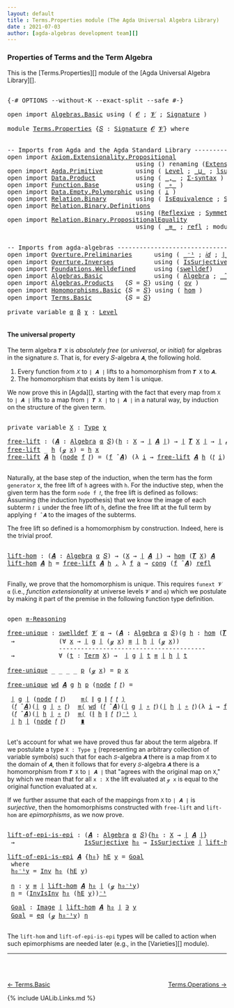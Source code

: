 ```yaml
---
layout: default
title : Terms.Properties module (The Agda Universal Algebra Library)
date : 2021-07-03
author: [agda-algebras development team][]
---
```


### Properties of Terms and the Term Algebra

This is the [Terms.Properties][] module of the [Agda Universal Algebra Library][].


<pre class="Agda">

<a id="301" class="Symbol">{-#</a> <a id="305" class="Keyword">OPTIONS</a> <a id="313" class="Pragma">--without-K</a> <a id="325" class="Pragma">--exact-split</a> <a id="339" class="Pragma">--safe</a> <a id="346" class="Symbol">#-}</a>

<a id="351" class="Keyword">open</a> <a id="356" class="Keyword">import</a> <a id="363" href="Algebras.Basic.html" class="Module">Algebras.Basic</a> <a id="378" class="Keyword">using</a> <a id="384" class="Symbol">(</a> <a id="386" href="Algebras.Basic.html#1210" class="Generalizable">𝓞</a> <a id="388" class="Symbol">;</a> <a id="390" href="Algebras.Basic.html#1212" class="Generalizable">𝓥</a> <a id="392" class="Symbol">;</a> <a id="394" href="Algebras.Basic.html#3576" class="Function">Signature</a> <a id="404" class="Symbol">)</a>

<a id="407" class="Keyword">module</a> <a id="414" href="Terms.Properties.html" class="Module">Terms.Properties</a> <a id="431" class="Symbol">{</a><a id="432" href="Terms.Properties.html#432" class="Bound">𝑆</a> <a id="434" class="Symbol">:</a> <a id="436" href="Algebras.Basic.html#3576" class="Function">Signature</a> <a id="446" href="Algebras.Basic.html#1210" class="Generalizable">𝓞</a> <a id="448" href="Algebras.Basic.html#1212" class="Generalizable">𝓥</a><a id="449" class="Symbol">}</a> <a id="451" class="Keyword">where</a>


<a id="459" class="Comment">-- Imports from Agda and the Agda Standard Library ---------------------</a>
<a id="532" class="Keyword">open</a> <a id="537" class="Keyword">import</a> <a id="544" href="Axiom.Extensionality.Propositional.html" class="Module">Axiom.Extensionality.Propositional</a>
                                   <a id="614" class="Keyword">using</a> <a id="620" class="Symbol">()</a> <a id="623" class="Keyword">renaming</a> <a id="632" class="Symbol">(</a><a id="633" href="Axiom.Extensionality.Propositional.html#741" class="Function">Extensionality</a> <a id="648" class="Symbol">to</a> <a id="651" class="Function">funext</a><a id="657" class="Symbol">)</a>
<a id="659" class="Keyword">open</a> <a id="664" class="Keyword">import</a> <a id="671" href="Agda.Primitive.html" class="Module">Agda.Primitive</a>         <a id="694" class="Keyword">using</a> <a id="700" class="Symbol">(</a> <a id="702" href="Agda.Primitive.html#597" class="Postulate">Level</a> <a id="708" class="Symbol">;</a> <a id="710" href="Agda.Primitive.html#810" class="Primitive Operator">_⊔_</a> <a id="714" class="Symbol">;</a> <a id="716" href="Agda.Primitive.html#780" class="Primitive">lsuc</a> <a id="721" class="Symbol">)</a> <a id="723" class="Keyword">renaming</a> <a id="732" class="Symbol">(</a> <a id="734" href="Agda.Primitive.html#326" class="Primitive">Set</a> <a id="738" class="Symbol">to</a> <a id="741" class="Primitive">Type</a> <a id="746" class="Symbol">)</a>
<a id="748" class="Keyword">open</a> <a id="753" class="Keyword">import</a> <a id="760" href="Data.Product.html" class="Module">Data.Product</a>           <a id="783" class="Keyword">using</a> <a id="789" class="Symbol">(</a> <a id="791" href="Agda.Builtin.Sigma.html#236" class="InductiveConstructor Operator">_,_</a> <a id="795" class="Symbol">;</a> <a id="797" href="Data.Product.html#916" class="Function">Σ-syntax</a> <a id="806" class="Symbol">)</a>
<a id="808" class="Keyword">open</a> <a id="813" class="Keyword">import</a> <a id="820" href="Function.Base.html" class="Module">Function.Base</a>          <a id="843" class="Keyword">using</a> <a id="849" class="Symbol">(</a> <a id="851" href="Function.Base.html#1031" class="Function Operator">_∘_</a> <a id="855" class="Symbol">)</a>
<a id="857" class="Keyword">open</a> <a id="862" class="Keyword">import</a> <a id="869" href="Data.Empty.Polymorphic.html" class="Module">Data.Empty.Polymorphic</a> <a id="892" class="Keyword">using</a> <a id="898" class="Symbol">(</a> <a id="900" href="Data.Empty.Polymorphic.html#331" class="Function">⊥</a> <a id="902" class="Symbol">)</a>
<a id="904" class="Keyword">open</a> <a id="909" class="Keyword">import</a> <a id="916" href="Relation.Binary.html" class="Module">Relation.Binary</a>        <a id="939" class="Keyword">using</a> <a id="945" class="Symbol">(</a> <a id="947" href="Relation.Binary.Structures.html#1522" class="Record">IsEquivalence</a> <a id="961" class="Symbol">;</a> <a id="963" href="Relation.Binary.Bundles.html#1009" class="Record">Setoid</a> <a id="970" class="Symbol">)</a>
<a id="972" class="Keyword">open</a> <a id="977" class="Keyword">import</a> <a id="984" href="Relation.Binary.Definitions.html" class="Module">Relation.Binary.Definitions</a>
                                   <a id="1047" class="Keyword">using</a> <a id="1053" class="Symbol">(</a><a id="1054" href="Relation.Binary.Definitions.html#1339" class="Function">Reflexive</a> <a id="1064" class="Symbol">;</a> <a id="1066" href="Relation.Binary.Definitions.html#1498" class="Function">Symmetric</a> <a id="1076" class="Symbol">;</a> <a id="1078" href="Relation.Binary.Definitions.html#1978" class="Function">Transitive</a> <a id="1089" class="Symbol">)</a>
<a id="1091" class="Keyword">open</a> <a id="1096" class="Keyword">import</a> <a id="1103" href="Relation.Binary.PropositionalEquality.html" class="Module">Relation.Binary.PropositionalEquality</a>
                                   <a id="1176" class="Keyword">using</a> <a id="1182" class="Symbol">(</a> <a id="1184" href="Agda.Builtin.Equality.html#151" class="Datatype Operator">_≡_</a> <a id="1188" class="Symbol">;</a> <a id="1190" href="Agda.Builtin.Equality.html#208" class="InductiveConstructor">refl</a> <a id="1195" class="Symbol">;</a> <a id="1197" class="Keyword">module</a> <a id="1204" href="Relation.Binary.PropositionalEquality.Core.html#2708" class="Module">≡-Reasoning</a> <a id="1216" class="Symbol">;</a> <a id="1218" href="Relation.Binary.PropositionalEquality.Core.html#1130" class="Function">cong</a> <a id="1223" class="Symbol">)</a>


<a id="1227" class="Comment">-- Imports from agda-algebras --------------------------------------------------------------</a>
<a id="1320" class="Keyword">open</a> <a id="1325" class="Keyword">import</a> <a id="1332" href="Overture.Preliminaries.html" class="Module">Overture.Preliminaries</a>      <a id="1360" class="Keyword">using</a> <a id="1366" class="Symbol">(</a> <a id="1368" href="Overture.Preliminaries.html#4949" class="Function Operator">_⁻¹</a> <a id="1372" class="Symbol">;</a> <a id="1374" href="Overture.Preliminaries.html#5348" class="Function">𝑖𝑑</a> <a id="1377" class="Symbol">;</a> <a id="1379" href="Overture.Preliminaries.html#4245" class="Function Operator">∣_∣</a> <a id="1383" class="Symbol">;</a> <a id="1385" href="Overture.Preliminaries.html#4283" class="Function Operator">∥_∥</a><a id="1388" class="Symbol">)</a>
<a id="1390" class="Keyword">open</a> <a id="1395" class="Keyword">import</a> <a id="1402" href="Overture.Inverses.html" class="Module">Overture.Inverses</a>           <a id="1430" class="Keyword">using</a> <a id="1436" class="Symbol">(</a> <a id="1438" href="Overture.Inverses.html#3227" class="Function">IsSurjective</a> <a id="1451" class="Symbol">;</a> <a id="1453" href="Overture.Inverses.html#1771" class="Function">Inv</a> <a id="1457" class="Symbol">;</a> <a id="1459" href="Overture.Inverses.html#1934" class="Function">InvIsInv</a> <a id="1468" class="Symbol">;</a> <a id="1470" href="Overture.Inverses.html#1171" class="Datatype Operator">Image_∋_</a><a id="1478" class="Symbol">;</a> <a id="1480" href="Overture.Inverses.html#1219" class="InductiveConstructor">eq</a> <a id="1483" class="Symbol">)</a>
<a id="1485" class="Keyword">open</a> <a id="1490" class="Keyword">import</a> <a id="1497" href="Foundations.Welldefined.html" class="Module">Foundations.Welldefined</a>     <a id="1525" class="Keyword">using</a> <a id="1531" class="Symbol">(</a><a id="1532" href="Foundations.Welldefined.html#2817" class="Function">swelldef</a><a id="1540" class="Symbol">)</a>
<a id="1542" class="Keyword">open</a> <a id="1547" class="Keyword">import</a> <a id="1554" href="Algebras.Basic.html" class="Module">Algebras.Basic</a>              <a id="1582" class="Keyword">using</a> <a id="1588" class="Symbol">(</a> <a id="1590" href="Algebras.Basic.html#6389" class="Function">Algebra</a> <a id="1598" class="Symbol">;</a> <a id="1600" href="Algebras.Basic.html#9889" class="Function Operator">_̂_</a> <a id="1604" class="Symbol">)</a>
<a id="1606" class="Keyword">open</a> <a id="1611" class="Keyword">import</a> <a id="1618" href="Algebras.Products.html" class="Module">Algebras.Products</a>   <a id="1638" class="Symbol">{</a><a id="1639" class="Argument">𝑆</a> <a id="1641" class="Symbol">=</a> <a id="1643" href="Terms.Properties.html#432" class="Bound">𝑆</a><a id="1644" class="Symbol">}</a> <a id="1646" class="Keyword">using</a> <a id="1652" class="Symbol">(</a> <a id="1654" href="Algebras.Products.html#2950" class="Function">ov</a> <a id="1657" class="Symbol">)</a>
<a id="1659" class="Keyword">open</a> <a id="1664" class="Keyword">import</a> <a id="1671" href="Homomorphisms.Basic.html" class="Module">Homomorphisms.Basic</a> <a id="1691" class="Symbol">{</a><a id="1692" class="Argument">𝑆</a> <a id="1694" class="Symbol">=</a> <a id="1696" href="Terms.Properties.html#432" class="Bound">𝑆</a><a id="1697" class="Symbol">}</a> <a id="1699" class="Keyword">using</a> <a id="1705" class="Symbol">(</a> <a id="1707" href="Homomorphisms.Basic.html#3104" class="Function">hom</a> <a id="1711" class="Symbol">)</a>
<a id="1713" class="Keyword">open</a> <a id="1718" class="Keyword">import</a> <a id="1725" href="Terms.Basic.html" class="Module">Terms.Basic</a>         <a id="1745" class="Symbol">{</a><a id="1746" class="Argument">𝑆</a> <a id="1748" class="Symbol">=</a> <a id="1750" href="Terms.Properties.html#432" class="Bound">𝑆</a><a id="1751" class="Symbol">}</a>

<a id="1754" class="Keyword">private</a> <a id="1762" class="Keyword">variable</a> <a id="1771" href="Terms.Properties.html#1771" class="Generalizable">α</a> <a id="1773" href="Terms.Properties.html#1773" class="Generalizable">β</a> <a id="1775" href="Terms.Properties.html#1775" class="Generalizable">χ</a> <a id="1777" class="Symbol">:</a> <a id="1779" href="Agda.Primitive.html#597" class="Postulate">Level</a>

</pre>


#### The universal property

The term algebra `𝑻 X` is *absolutely free* (or *universal*, or *initial*) for algebras in the signature `𝑆`. That is, for every 𝑆-algebra `𝑨`, the following hold.

1. Every function from `𝑋` to `∣ 𝑨 ∣` lifts to a homomorphism from `𝑻 X` to `𝑨`.
2. The homomorphism that exists by item 1 is unique.

We now prove this in [Agda][], starting with the fact that every map from `X` to `∣ 𝑨 ∣` lifts to a map from `∣ 𝑻 X ∣` to `∣ 𝑨 ∣` in a natural way, by induction on the structure of the given term.

<pre class="Agda">

<a id="2340" class="Keyword">private</a> <a id="2348" class="Keyword">variable</a> <a id="2357" href="Terms.Properties.html#2357" class="Generalizable">X</a> <a id="2359" class="Symbol">:</a> <a id="2361" href="Terms.Properties.html#741" class="Primitive">Type</a> <a id="2366" href="Terms.Properties.html#1775" class="Generalizable">χ</a>

<a id="free-lift"></a><a id="2369" href="Terms.Properties.html#2369" class="Function">free-lift</a> <a id="2379" class="Symbol">:</a> <a id="2381" class="Symbol">(</a><a id="2382" href="Terms.Properties.html#2382" class="Bound">𝑨</a> <a id="2384" class="Symbol">:</a> <a id="2386" href="Algebras.Basic.html#6389" class="Function">Algebra</a> <a id="2394" href="Terms.Properties.html#1771" class="Generalizable">α</a> <a id="2396" href="Terms.Properties.html#432" class="Bound">𝑆</a><a id="2397" class="Symbol">)(</a><a id="2399" href="Terms.Properties.html#2399" class="Bound">h</a> <a id="2401" class="Symbol">:</a> <a id="2403" href="Terms.Properties.html#2357" class="Generalizable">X</a> <a id="2405" class="Symbol">→</a> <a id="2407" href="Overture.Preliminaries.html#4245" class="Function Operator">∣</a> <a id="2409" href="Terms.Properties.html#2382" class="Bound">𝑨</a> <a id="2411" href="Overture.Preliminaries.html#4245" class="Function Operator">∣</a><a id="2412" class="Symbol">)</a> <a id="2414" class="Symbol">→</a> <a id="2416" href="Overture.Preliminaries.html#4245" class="Function Operator">∣</a> <a id="2418" href="Terms.Basic.html#3067" class="Function">𝑻</a> <a id="2420" href="Terms.Properties.html#2357" class="Generalizable">X</a> <a id="2422" href="Overture.Preliminaries.html#4245" class="Function Operator">∣</a> <a id="2424" class="Symbol">→</a> <a id="2426" href="Overture.Preliminaries.html#4245" class="Function Operator">∣</a> <a id="2428" href="Terms.Properties.html#2382" class="Bound">𝑨</a> <a id="2430" href="Overture.Preliminaries.html#4245" class="Function Operator">∣</a>
<a id="2432" href="Terms.Properties.html#2369" class="Function">free-lift</a> <a id="2442" class="Symbol">_</a> <a id="2444" href="Terms.Properties.html#2444" class="Bound">h</a> <a id="2446" class="Symbol">(</a><a id="2447" href="Terms.Basic.html#1864" class="InductiveConstructor">ℊ</a> <a id="2449" href="Terms.Properties.html#2449" class="Bound">x</a><a id="2450" class="Symbol">)</a> <a id="2452" class="Symbol">=</a> <a id="2454" href="Terms.Properties.html#2444" class="Bound">h</a> <a id="2456" href="Terms.Properties.html#2449" class="Bound">x</a>
<a id="2458" href="Terms.Properties.html#2369" class="Function">free-lift</a> <a id="2468" href="Terms.Properties.html#2468" class="Bound">𝑨</a> <a id="2470" href="Terms.Properties.html#2470" class="Bound">h</a> <a id="2472" class="Symbol">(</a><a id="2473" href="Terms.Basic.html#1906" class="InductiveConstructor">node</a> <a id="2478" href="Terms.Properties.html#2478" class="Bound">f</a> <a id="2480" href="Terms.Properties.html#2480" class="Bound">𝑡</a><a id="2481" class="Symbol">)</a> <a id="2483" class="Symbol">=</a> <a id="2485" class="Symbol">(</a><a id="2486" href="Terms.Properties.html#2478" class="Bound">f</a> <a id="2488" href="Algebras.Basic.html#9889" class="Function Operator">̂</a> <a id="2490" href="Terms.Properties.html#2468" class="Bound">𝑨</a><a id="2491" class="Symbol">)</a> <a id="2493" class="Symbol">(λ</a> <a id="2496" href="Terms.Properties.html#2496" class="Bound">i</a> <a id="2498" class="Symbol">→</a> <a id="2500" href="Terms.Properties.html#2369" class="Function">free-lift</a> <a id="2510" href="Terms.Properties.html#2468" class="Bound">𝑨</a> <a id="2512" href="Terms.Properties.html#2470" class="Bound">h</a> <a id="2514" class="Symbol">(</a><a id="2515" href="Terms.Properties.html#2480" class="Bound">𝑡</a> <a id="2517" href="Terms.Properties.html#2496" class="Bound">i</a><a id="2518" class="Symbol">))</a>

</pre>

Naturally, at the base step of the induction, when the term has the form `generator`
x, the free lift of `h` agrees with `h`.  For the inductive step, when the
given term has the form `node f 𝑡`, the free lift is defined as
follows: Assuming (the induction hypothesis) that we know the image of each
subterm `𝑡 i` under the free lift of `h`, define the free lift at the
full term by applying `f ̂ 𝑨` to the images of the subterms.

The free lift so defined is a homomorphism by construction. Indeed, here is the trivial proof.

<pre class="Agda">

<a id="lift-hom"></a><a id="3076" href="Terms.Properties.html#3076" class="Function">lift-hom</a> <a id="3085" class="Symbol">:</a> <a id="3087" class="Symbol">(</a><a id="3088" href="Terms.Properties.html#3088" class="Bound">𝑨</a> <a id="3090" class="Symbol">:</a> <a id="3092" href="Algebras.Basic.html#6389" class="Function">Algebra</a> <a id="3100" href="Terms.Properties.html#1771" class="Generalizable">α</a> <a id="3102" href="Terms.Properties.html#432" class="Bound">𝑆</a><a id="3103" class="Symbol">)</a> <a id="3105" class="Symbol">→</a> <a id="3107" class="Symbol">(</a><a id="3108" href="Terms.Properties.html#2357" class="Generalizable">X</a> <a id="3110" class="Symbol">→</a> <a id="3112" href="Overture.Preliminaries.html#4245" class="Function Operator">∣</a> <a id="3114" href="Terms.Properties.html#3088" class="Bound">𝑨</a> <a id="3116" href="Overture.Preliminaries.html#4245" class="Function Operator">∣</a><a id="3117" class="Symbol">)</a> <a id="3119" class="Symbol">→</a> <a id="3121" href="Homomorphisms.Basic.html#3104" class="Function">hom</a> <a id="3125" class="Symbol">(</a><a id="3126" href="Terms.Basic.html#3067" class="Function">𝑻</a> <a id="3128" href="Terms.Properties.html#2357" class="Generalizable">X</a><a id="3129" class="Symbol">)</a> <a id="3131" href="Terms.Properties.html#3088" class="Bound">𝑨</a>
<a id="3133" href="Terms.Properties.html#3076" class="Function">lift-hom</a> <a id="3142" href="Terms.Properties.html#3142" class="Bound">𝑨</a> <a id="3144" href="Terms.Properties.html#3144" class="Bound">h</a> <a id="3146" class="Symbol">=</a> <a id="3148" href="Terms.Properties.html#2369" class="Function">free-lift</a> <a id="3158" href="Terms.Properties.html#3142" class="Bound">𝑨</a> <a id="3160" href="Terms.Properties.html#3144" class="Bound">h</a> <a id="3162" href="Agda.Builtin.Sigma.html#236" class="InductiveConstructor Operator">,</a> <a id="3164" class="Symbol">λ</a> <a id="3166" href="Terms.Properties.html#3166" class="Bound">f</a> <a id="3168" href="Terms.Properties.html#3168" class="Bound">a</a> <a id="3170" class="Symbol">→</a> <a id="3172" href="Relation.Binary.PropositionalEquality.Core.html#1130" class="Function">cong</a> <a id="3177" class="Symbol">(</a><a id="3178" href="Terms.Properties.html#3166" class="Bound">f</a> <a id="3180" href="Algebras.Basic.html#9889" class="Function Operator">̂</a> <a id="3182" href="Terms.Properties.html#3142" class="Bound">𝑨</a><a id="3183" class="Symbol">)</a> <a id="3185" href="Agda.Builtin.Equality.html#208" class="InductiveConstructor">refl</a>

</pre>

Finally, we prove that the homomorphism is unique.  This requires `funext 𝓥 α` (i.e., *function extensionality* at universe levels `𝓥` and `α`) which we postulate by making it part of the premise in the following function type definition.

<pre class="Agda">

<a id="3457" class="Keyword">open</a> <a id="3462" href="Relation.Binary.PropositionalEquality.Core.html#2708" class="Module">≡-Reasoning</a>

<a id="free-unique"></a><a id="3475" href="Terms.Properties.html#3475" class="Function">free-unique</a> <a id="3487" class="Symbol">:</a> <a id="3489" href="Foundations.Welldefined.html#2817" class="Function">swelldef</a> <a id="3498" href="Terms.Properties.html#448" class="Bound">𝓥</a> <a id="3500" href="Terms.Properties.html#1771" class="Generalizable">α</a> <a id="3502" class="Symbol">→</a> <a id="3504" class="Symbol">(</a><a id="3505" href="Terms.Properties.html#3505" class="Bound">𝑨</a> <a id="3507" class="Symbol">:</a> <a id="3509" href="Algebras.Basic.html#6389" class="Function">Algebra</a> <a id="3517" href="Terms.Properties.html#1771" class="Generalizable">α</a> <a id="3519" href="Terms.Properties.html#432" class="Bound">𝑆</a><a id="3520" class="Symbol">)(</a><a id="3522" href="Terms.Properties.html#3522" class="Bound">g</a> <a id="3524" href="Terms.Properties.html#3524" class="Bound">h</a> <a id="3526" class="Symbol">:</a> <a id="3528" href="Homomorphisms.Basic.html#3104" class="Function">hom</a> <a id="3532" class="Symbol">(</a><a id="3533" href="Terms.Basic.html#3067" class="Function">𝑻</a> <a id="3535" href="Terms.Properties.html#2357" class="Generalizable">X</a><a id="3536" class="Symbol">)</a> <a id="3538" href="Terms.Properties.html#3505" class="Bound">𝑨</a><a id="3539" class="Symbol">)</a>
 <a id="3542" class="Symbol">→</a>            <a id="3555" class="Symbol">(∀</a> <a id="3558" href="Terms.Properties.html#3558" class="Bound">x</a> <a id="3560" class="Symbol">→</a> <a id="3562" href="Overture.Preliminaries.html#4245" class="Function Operator">∣</a> <a id="3564" href="Terms.Properties.html#3522" class="Bound">g</a> <a id="3566" href="Overture.Preliminaries.html#4245" class="Function Operator">∣</a> <a id="3568" class="Symbol">(</a><a id="3569" href="Terms.Basic.html#1864" class="InductiveConstructor">ℊ</a> <a id="3571" href="Terms.Properties.html#3558" class="Bound">x</a><a id="3572" class="Symbol">)</a> <a id="3574" href="Agda.Builtin.Equality.html#151" class="Datatype Operator">≡</a> <a id="3576" href="Overture.Preliminaries.html#4245" class="Function Operator">∣</a> <a id="3578" href="Terms.Properties.html#3524" class="Bound">h</a> <a id="3580" href="Overture.Preliminaries.html#4245" class="Function Operator">∣</a> <a id="3582" class="Symbol">(</a><a id="3583" href="Terms.Basic.html#1864" class="InductiveConstructor">ℊ</a> <a id="3585" href="Terms.Properties.html#3558" class="Bound">x</a><a id="3586" class="Symbol">))</a>
              <a id="3603" class="Comment">----------------------------------------</a>
 <a id="3645" class="Symbol">→</a>            <a id="3658" class="Symbol">∀</a> <a id="3660" class="Symbol">(</a><a id="3661" href="Terms.Properties.html#3661" class="Bound">t</a> <a id="3663" class="Symbol">:</a> <a id="3665" href="Terms.Basic.html#1823" class="Datatype">Term</a> <a id="3670" href="Terms.Properties.html#2357" class="Generalizable">X</a><a id="3671" class="Symbol">)</a> <a id="3673" class="Symbol">→</a>  <a id="3676" href="Overture.Preliminaries.html#4245" class="Function Operator">∣</a> <a id="3678" href="Terms.Properties.html#3522" class="Bound">g</a> <a id="3680" href="Overture.Preliminaries.html#4245" class="Function Operator">∣</a> <a id="3682" href="Terms.Properties.html#3661" class="Bound">t</a> <a id="3684" href="Agda.Builtin.Equality.html#151" class="Datatype Operator">≡</a> <a id="3686" href="Overture.Preliminaries.html#4245" class="Function Operator">∣</a> <a id="3688" href="Terms.Properties.html#3524" class="Bound">h</a> <a id="3690" href="Overture.Preliminaries.html#4245" class="Function Operator">∣</a> <a id="3692" href="Terms.Properties.html#3661" class="Bound">t</a>

<a id="3695" href="Terms.Properties.html#3475" class="Function">free-unique</a> <a id="3707" class="Symbol">_</a> <a id="3709" class="Symbol">_</a> <a id="3711" class="Symbol">_</a> <a id="3713" class="Symbol">_</a> <a id="3715" href="Terms.Properties.html#3715" class="Bound">p</a> <a id="3717" class="Symbol">(</a><a id="3718" href="Terms.Basic.html#1864" class="InductiveConstructor">ℊ</a> <a id="3720" href="Terms.Properties.html#3720" class="Bound">x</a><a id="3721" class="Symbol">)</a> <a id="3723" class="Symbol">=</a> <a id="3725" href="Terms.Properties.html#3715" class="Bound">p</a> <a id="3727" href="Terms.Properties.html#3720" class="Bound">x</a>

<a id="3730" href="Terms.Properties.html#3475" class="Function">free-unique</a> <a id="3742" href="Terms.Properties.html#3742" class="Bound">wd</a> <a id="3745" href="Terms.Properties.html#3745" class="Bound">𝑨</a> <a id="3747" href="Terms.Properties.html#3747" class="Bound">g</a> <a id="3749" href="Terms.Properties.html#3749" class="Bound">h</a> <a id="3751" href="Terms.Properties.html#3751" class="Bound">p</a> <a id="3753" class="Symbol">(</a><a id="3754" href="Terms.Basic.html#1906" class="InductiveConstructor">node</a> <a id="3759" href="Terms.Properties.html#3759" class="Bound">𝑓</a> <a id="3761" href="Terms.Properties.html#3761" class="Bound">𝑡</a><a id="3762" class="Symbol">)</a> <a id="3764" class="Symbol">=</a>

 <a id="3768" href="Overture.Preliminaries.html#4245" class="Function Operator">∣</a> <a id="3770" href="Terms.Properties.html#3747" class="Bound">g</a> <a id="3772" href="Overture.Preliminaries.html#4245" class="Function Operator">∣</a> <a id="3774" class="Symbol">(</a><a id="3775" href="Terms.Basic.html#1906" class="InductiveConstructor">node</a> <a id="3780" href="Terms.Properties.html#3759" class="Bound">𝑓</a> <a id="3782" href="Terms.Properties.html#3761" class="Bound">𝑡</a><a id="3783" class="Symbol">)</a>    <a id="3788" href="Relation.Binary.PropositionalEquality.Core.html#2923" class="Function">≡⟨</a> <a id="3791" href="Overture.Preliminaries.html#4283" class="Function Operator">∥</a> <a id="3793" href="Terms.Properties.html#3747" class="Bound">g</a> <a id="3795" href="Overture.Preliminaries.html#4283" class="Function Operator">∥</a> <a id="3797" href="Terms.Properties.html#3759" class="Bound">𝑓</a> <a id="3799" href="Terms.Properties.html#3761" class="Bound">𝑡</a> <a id="3801" href="Relation.Binary.PropositionalEquality.Core.html#2923" class="Function">⟩</a>
 <a id="3804" class="Symbol">(</a><a id="3805" href="Terms.Properties.html#3759" class="Bound">𝑓</a> <a id="3807" href="Algebras.Basic.html#9889" class="Function Operator">̂</a> <a id="3809" href="Terms.Properties.html#3745" class="Bound">𝑨</a><a id="3810" class="Symbol">)(</a><a id="3812" href="Overture.Preliminaries.html#4245" class="Function Operator">∣</a> <a id="3814" href="Terms.Properties.html#3747" class="Bound">g</a> <a id="3816" href="Overture.Preliminaries.html#4245" class="Function Operator">∣</a> <a id="3818" href="Function.Base.html#1031" class="Function Operator">∘</a> <a id="3820" href="Terms.Properties.html#3761" class="Bound">𝑡</a><a id="3821" class="Symbol">)</a>  <a id="3824" href="Relation.Binary.PropositionalEquality.Core.html#2923" class="Function">≡⟨</a> <a id="3827" href="Terms.Properties.html#3742" class="Bound">wd</a> <a id="3830" class="Symbol">(</a><a id="3831" href="Terms.Properties.html#3759" class="Bound">𝑓</a> <a id="3833" href="Algebras.Basic.html#9889" class="Function Operator">̂</a> <a id="3835" href="Terms.Properties.html#3745" class="Bound">𝑨</a><a id="3836" class="Symbol">)(</a><a id="3838" href="Overture.Preliminaries.html#4245" class="Function Operator">∣</a> <a id="3840" href="Terms.Properties.html#3747" class="Bound">g</a> <a id="3842" href="Overture.Preliminaries.html#4245" class="Function Operator">∣</a> <a id="3844" href="Function.Base.html#1031" class="Function Operator">∘</a> <a id="3846" href="Terms.Properties.html#3761" class="Bound">𝑡</a><a id="3847" class="Symbol">)(</a><a id="3849" href="Overture.Preliminaries.html#4245" class="Function Operator">∣</a> <a id="3851" href="Terms.Properties.html#3749" class="Bound">h</a> <a id="3853" href="Overture.Preliminaries.html#4245" class="Function Operator">∣</a> <a id="3855" href="Function.Base.html#1031" class="Function Operator">∘</a> <a id="3857" href="Terms.Properties.html#3761" class="Bound">𝑡</a><a id="3858" class="Symbol">)(λ</a> <a id="3862" href="Terms.Properties.html#3862" class="Bound">i</a> <a id="3864" class="Symbol">→</a> <a id="3866" href="Terms.Properties.html#3475" class="Function">free-unique</a> <a id="3878" href="Terms.Properties.html#3742" class="Bound">wd</a> <a id="3881" href="Terms.Properties.html#3745" class="Bound">𝑨</a> <a id="3883" href="Terms.Properties.html#3747" class="Bound">g</a> <a id="3885" href="Terms.Properties.html#3749" class="Bound">h</a> <a id="3887" href="Terms.Properties.html#3751" class="Bound">p</a> <a id="3889" class="Symbol">(</a><a id="3890" href="Terms.Properties.html#3761" class="Bound">𝑡</a> <a id="3892" href="Terms.Properties.html#3862" class="Bound">i</a><a id="3893" class="Symbol">))</a> <a id="3896" href="Relation.Binary.PropositionalEquality.Core.html#2923" class="Function">⟩</a>
 <a id="3899" class="Symbol">(</a><a id="3900" href="Terms.Properties.html#3759" class="Bound">𝑓</a> <a id="3902" href="Algebras.Basic.html#9889" class="Function Operator">̂</a> <a id="3904" href="Terms.Properties.html#3745" class="Bound">𝑨</a><a id="3905" class="Symbol">)(</a><a id="3907" href="Overture.Preliminaries.html#4245" class="Function Operator">∣</a> <a id="3909" href="Terms.Properties.html#3749" class="Bound">h</a> <a id="3911" href="Overture.Preliminaries.html#4245" class="Function Operator">∣</a> <a id="3913" href="Function.Base.html#1031" class="Function Operator">∘</a> <a id="3915" href="Terms.Properties.html#3761" class="Bound">𝑡</a><a id="3916" class="Symbol">)</a>  <a id="3919" href="Relation.Binary.PropositionalEquality.Core.html#2923" class="Function">≡⟨</a> <a id="3922" class="Symbol">(</a><a id="3923" href="Overture.Preliminaries.html#4283" class="Function Operator">∥</a> <a id="3925" href="Terms.Properties.html#3749" class="Bound">h</a> <a id="3927" href="Overture.Preliminaries.html#4283" class="Function Operator">∥</a> <a id="3929" href="Terms.Properties.html#3759" class="Bound">𝑓</a> <a id="3931" href="Terms.Properties.html#3761" class="Bound">𝑡</a><a id="3932" class="Symbol">)</a><a id="3933" href="Overture.Preliminaries.html#4949" class="Function Operator">⁻¹</a> <a id="3936" href="Relation.Binary.PropositionalEquality.Core.html#2923" class="Function">⟩</a>
 <a id="3939" href="Overture.Preliminaries.html#4245" class="Function Operator">∣</a> <a id="3941" href="Terms.Properties.html#3749" class="Bound">h</a> <a id="3943" href="Overture.Preliminaries.html#4245" class="Function Operator">∣</a> <a id="3945" class="Symbol">(</a><a id="3946" href="Terms.Basic.html#1906" class="InductiveConstructor">node</a> <a id="3951" href="Terms.Properties.html#3759" class="Bound">𝑓</a> <a id="3953" href="Terms.Properties.html#3761" class="Bound">𝑡</a><a id="3954" class="Symbol">)</a>    <a id="3959" href="Relation.Binary.PropositionalEquality.Core.html#3105" class="Function Operator">∎</a>

</pre>

Let's account for what we have proved thus far about the term algebra.  If we postulate a type `X : Type χ` (representing an arbitrary collection of variable symbols) such that for each `𝑆`-algebra `𝑨` there is a map from `X` to the domain of `𝑨`, then it follows that for every `𝑆`-algebra `𝑨` there is a homomorphism from `𝑻 X` to `∣ 𝑨 ∣` that "agrees with the original map on `X`," by which we mean that for all `x : X` the lift evaluated at `ℊ x` is equal to the original function evaluated at `x`.

If we further assume that each of the mappings from `X` to `∣ 𝑨 ∣` is *surjective*, then the homomorphisms constructed with `free-lift` and `lift-hom` are *epimorphisms*, as we now prove.

<pre class="Agda">

<a id="lift-of-epi-is-epi"></a><a id="4681" href="Terms.Properties.html#4681" class="Function">lift-of-epi-is-epi</a> <a id="4700" class="Symbol">:</a> <a id="4702" class="Symbol">(</a><a id="4703" href="Terms.Properties.html#4703" class="Bound">𝑨</a> <a id="4705" class="Symbol">:</a> <a id="4707" href="Algebras.Basic.html#6389" class="Function">Algebra</a> <a id="4715" href="Terms.Properties.html#1771" class="Generalizable">α</a> <a id="4717" href="Terms.Properties.html#432" class="Bound">𝑆</a><a id="4718" class="Symbol">){</a><a id="4720" href="Terms.Properties.html#4720" class="Bound">h₀</a> <a id="4723" class="Symbol">:</a> <a id="4725" href="Terms.Properties.html#2357" class="Generalizable">X</a> <a id="4727" class="Symbol">→</a> <a id="4729" href="Overture.Preliminaries.html#4245" class="Function Operator">∣</a> <a id="4731" href="Terms.Properties.html#4703" class="Bound">𝑨</a> <a id="4733" href="Overture.Preliminaries.html#4245" class="Function Operator">∣</a><a id="4734" class="Symbol">}</a>
 <a id="4737" class="Symbol">→</a>                   <a id="4757" href="Overture.Inverses.html#3227" class="Function">IsSurjective</a> <a id="4770" href="Terms.Properties.html#4720" class="Bound">h₀</a> <a id="4773" class="Symbol">→</a> <a id="4775" href="Overture.Inverses.html#3227" class="Function">IsSurjective</a> <a id="4788" href="Overture.Preliminaries.html#4245" class="Function Operator">∣</a> <a id="4790" href="Terms.Properties.html#3076" class="Function">lift-hom</a> <a id="4799" href="Terms.Properties.html#4703" class="Bound">𝑨</a> <a id="4801" href="Terms.Properties.html#4720" class="Bound">h₀</a> <a id="4804" href="Overture.Preliminaries.html#4245" class="Function Operator">∣</a>

<a id="4807" href="Terms.Properties.html#4681" class="Function">lift-of-epi-is-epi</a> <a id="4826" href="Terms.Properties.html#4826" class="Bound">𝑨</a> <a id="4828" class="Symbol">{</a><a id="4829" href="Terms.Properties.html#4829" class="Bound">h₀</a><a id="4831" class="Symbol">}</a> <a id="4833" href="Terms.Properties.html#4833" class="Bound">hE</a> <a id="4836" href="Terms.Properties.html#4836" class="Bound">y</a> <a id="4838" class="Symbol">=</a> <a id="4840" href="Terms.Properties.html#4943" class="Function">Goal</a>
 <a id="4846" class="Keyword">where</a>
 <a id="4853" href="Terms.Properties.html#4853" class="Function">h₀⁻¹y</a> <a id="4859" class="Symbol">=</a> <a id="4861" href="Overture.Inverses.html#1771" class="Function">Inv</a> <a id="4865" href="Terms.Properties.html#4829" class="Bound">h₀</a> <a id="4868" class="Symbol">(</a><a id="4869" href="Terms.Properties.html#4833" class="Bound">hE</a> <a id="4872" href="Terms.Properties.html#4836" class="Bound">y</a><a id="4873" class="Symbol">)</a>

 <a id="4877" href="Terms.Properties.html#4877" class="Function">η</a> <a id="4879" class="Symbol">:</a> <a id="4881" href="Terms.Properties.html#4836" class="Bound">y</a> <a id="4883" href="Agda.Builtin.Equality.html#151" class="Datatype Operator">≡</a> <a id="4885" href="Overture.Preliminaries.html#4245" class="Function Operator">∣</a> <a id="4887" href="Terms.Properties.html#3076" class="Function">lift-hom</a> <a id="4896" href="Terms.Properties.html#4826" class="Bound">𝑨</a> <a id="4898" href="Terms.Properties.html#4829" class="Bound">h₀</a> <a id="4901" href="Overture.Preliminaries.html#4245" class="Function Operator">∣</a> <a id="4903" class="Symbol">(</a><a id="4904" href="Terms.Basic.html#1864" class="InductiveConstructor">ℊ</a> <a id="4906" href="Terms.Properties.html#4853" class="Function">h₀⁻¹y</a><a id="4911" class="Symbol">)</a>
 <a id="4914" href="Terms.Properties.html#4877" class="Function">η</a> <a id="4916" class="Symbol">=</a> <a id="4918" class="Symbol">(</a><a id="4919" href="Overture.Inverses.html#1934" class="Function">InvIsInv</a> <a id="4928" href="Terms.Properties.html#4829" class="Bound">h₀</a> <a id="4931" class="Symbol">(</a><a id="4932" href="Terms.Properties.html#4833" class="Bound">hE</a> <a id="4935" href="Terms.Properties.html#4836" class="Bound">y</a><a id="4936" class="Symbol">))</a><a id="4938" href="Overture.Preliminaries.html#4949" class="Function Operator">⁻¹</a>

 <a id="4943" href="Terms.Properties.html#4943" class="Function">Goal</a> <a id="4948" class="Symbol">:</a> <a id="4950" href="Overture.Inverses.html#1171" class="Datatype Operator">Image</a> <a id="4956" href="Overture.Preliminaries.html#4245" class="Function Operator">∣</a> <a id="4958" href="Terms.Properties.html#3076" class="Function">lift-hom</a> <a id="4967" href="Terms.Properties.html#4826" class="Bound">𝑨</a> <a id="4969" href="Terms.Properties.html#4829" class="Bound">h₀</a> <a id="4972" href="Overture.Preliminaries.html#4245" class="Function Operator">∣</a> <a id="4974" href="Overture.Inverses.html#1171" class="Datatype Operator">∋</a> <a id="4976" href="Terms.Properties.html#4836" class="Bound">y</a>
 <a id="4979" href="Terms.Properties.html#4943" class="Function">Goal</a> <a id="4984" class="Symbol">=</a> <a id="4986" href="Overture.Inverses.html#1219" class="InductiveConstructor">eq</a> <a id="4989" class="Symbol">(</a><a id="4990" href="Terms.Basic.html#1864" class="InductiveConstructor">ℊ</a> <a id="4992" href="Terms.Properties.html#4853" class="Function">h₀⁻¹y</a><a id="4997" class="Symbol">)</a> <a id="4999" href="Terms.Properties.html#4877" class="Function">η</a>

</pre>

The `lift-hom` and `lift-of-epi-is-epi` types will be called to action when such epimorphisms are needed later (e.g., in the [Varieties][] module).


------------------------------

<br>
<br>

[← Terms.Basic](Terms.Basic.html)
<span style="float:right;">[Terms.Operations →](Terms.Operations.html)</span>

{% include UALib.Links.md %}

[the agda-algebras development team]: https://github.com/ualib/agda-algebras#the-agda-algebras-development-team

